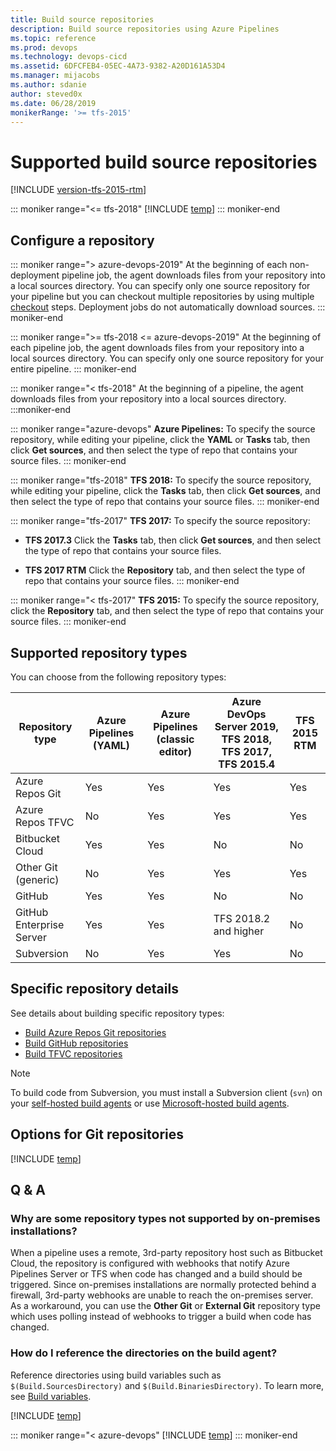 ```yaml
---
title: Build source repositories
description: Build source repositories using Azure Pipelines
ms.topic: reference
ms.prod: devops
ms.technology: devops-cicd
ms.assetid: 6DFCFEB4-05EC-4A73-9382-A20D161A53D4
ms.manager: mijacobs
ms.author: sdanie
author: steved0x
ms.date: 06/28/2019
monikerRange: '>= tfs-2015'
---
```


# Supported build source repositories

[!INCLUDE [version-tfs-2015-rtm](../includes/version-tfs-2015-rtm.md)]

::: moniker range="<= tfs-2018"
[!INCLUDE [temp](../includes/concept-rename-note.md)]
::: moniker-end

## Configure a repository

::: moniker range="> azure-devops-2019"
At the beginning of each non-deployment pipeline job, the agent downloads files from your repository into a local sources directory.
You can specify only one source repository for your pipeline but you can checkout multiple repositories by using multiple [checkout](../yaml-schema.md#checkout) steps.
Deployment jobs do not automatically download sources.
::: moniker-end

::: moniker range=">= tfs-2018 <= azure-devops-2019"
At the beginning of each pipeline job, the agent downloads files from your repository into a local sources directory.
You can specify only one source repository for your entire pipeline.
::: moniker-end

::: moniker range="< tfs-2018"
At the beginning of a pipeline, the agent downloads files from your repository into a local sources directory.
:::moniker-end

::: moniker range="azure-devops"
**Azure Pipelines:** To specify the source repository, while editing your pipeline, click the **YAML** or **Tasks** tab, then click **Get sources**, and then select the type of repo that contains your source files.
::: moniker-end

::: moniker range="tfs-2018"
**TFS 2018:** To specify the source repository, while editing your pipeline, click the **Tasks** tab, then click **Get sources**, and then select the type of repo that contains your source files.
::: moniker-end

::: moniker range="tfs-2017"
**TFS 2017:** To specify the source repository:

* **TFS 2017.3** Click the **Tasks** tab, then click **Get sources**, and then select the type of repo that contains your source files.

* **TFS 2017 RTM** Click the **Repository** tab, and then select the type of repo that contains your source files.
::: moniker-end

::: moniker range="< tfs-2017"
**TFS 2015:** To specify the source repository, click the **Repository** tab, and then select the type of repo that contains your source files.
::: moniker-end

## Supported repository types

You can choose from the following repository types:

| Repository type | Azure Pipelines (YAML) | Azure Pipelines (classic editor) | Azure DevOps Server 2019, TFS 2018, TFS 2017, TFS 2015.4 | TFS 2015 RTM |
|-|-|-|-|-|
| Azure Repos Git           |Yes|Yes|Yes|Yes|
| Azure Repos TFVC          |No|Yes|Yes|Yes|
| Bitbucket Cloud           |Yes|Yes|No|No|
| Other Git (generic)       |No|Yes|Yes|Yes|
| GitHub                    |Yes|Yes|No|No|
| GitHub Enterprise Server  |Yes|Yes|TFS 2018.2 and higher|No|
| Subversion                |No|Yes|Yes|No|

## Specific repository details

See details about building specific repository types:

- [Build Azure Repos Git repositories](azure-repos-git.md)
- [Build GitHub repositories](github.md)
- [Build TFVC repositories](tfvc.md)

> [!NOTE]
> To build code from Subversion, you must install a Subversion client (`svn`) on your [self-hosted build agents](../agents/agents.md#install) or use [Microsoft-hosted build agents](../agents/hosted.md).

## Options for Git repositories

[!INCLUDE [temp](includes/pipeline-options-for-git.md)]

## Q & A

<!-- BEGINSECTION class="md-qanda" -->

### Why are some repository types not supported by on-premises installations?

When a pipeline uses a remote, 3rd-party repository host such as Bitbucket Cloud, the repository is configured with webhooks that notify Azure Pipelines Server or TFS when code has changed and a build should be triggered. Since on-premises installations are normally protected behind a firewall, 3rd-party webhooks are unable to reach the on-premises server. As a workaround, you can use the **Other Git** or **External Git** repository type which uses polling instead of webhooks to trigger a build when code has changed.

### How do I reference the directories on the build agent?

Reference directories using build variables such as `$(Build.SourcesDirectory)` and `$(Build.BinariesDirectory)`. To learn more, see [Build variables](../build/variables.md).

[!INCLUDE [temp](../includes/qa-agents.md)]

::: moniker range="< azure-devops"
[!INCLUDE [temp](../includes/qa-versions.md)]
::: moniker-end

<!-- ENDSECTION -->
